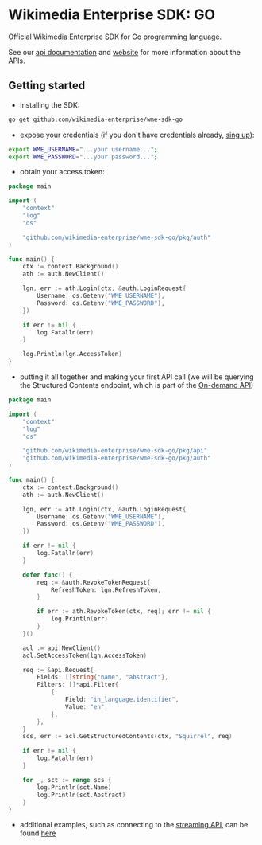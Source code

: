 # Wikimedia Enterprise SDK: GO

Official Wikimedia Enterprise SDK for Go programming language.

See our [api documentation](https://enterprise.wikimedia.com/docs/) and [website](https://enterprise.wikimedia.com/) for more information about the APIs.

## Getting started

- installing the SDK:

```bash
go get github.com/wikimedia-enterprise/wme-sdk-go
```

- expose your credentials (if you don't have credentials already, [sing up](https://dashboard.enterprise.wikimedia.com/signup/)):

```bash
export WME_USERNAME="...your username...";
export WME_PASSWORD="...your password...";
```

- obtain your access token:

```go
package main

import (
	"context"
	"log"
	"os"

	"github.com/wikimedia-enterprise/wme-sdk-go/pkg/auth"
)

func main() {
	ctx := context.Background()
	ath := auth.NewClient()

	lgn, err := ath.Login(ctx, &auth.LoginRequest{
		Username: os.Getenv("WME_USERNAME"),
		Password: os.Getenv("WME_PASSWORD"),
	})

	if err != nil {
		log.Fatalln(err)
	}

	log.Println(lgn.AccessToken)
}
```

- putting it all together and making your first API call (we will be querying the Structured Contents endpoint, which is part of the [On-demand API](https://enterprise.wikimedia.com/docs/on-demand/))

```go
package main

import (
	"context"
	"log"
	"os"

	"github.com/wikimedia-enterprise/wme-sdk-go/pkg/api"
	"github.com/wikimedia-enterprise/wme-sdk-go/pkg/auth"
)

func main() {
	ctx := context.Background()
	ath := auth.NewClient()

	lgn, err := ath.Login(ctx, &auth.LoginRequest{
		Username: os.Getenv("WME_USERNAME"),
		Password: os.Getenv("WME_PASSWORD"),
	})

	if err != nil {
		log.Fatalln(err)
	}

	defer func() {
		req := &auth.RevokeTokenRequest{
			RefreshToken: lgn.RefreshToken,
		}

		if err := ath.RevokeToken(ctx, req); err != nil {
			log.Println(err)
		}
	}()

	acl := api.NewClient()
	acl.SetAccessToken(lgn.AccessToken)

	req := &api.Request{
		Fields: []string{"name", "abstract"},
		Filters: []*api.Filter{
			{
				Field: "in_language.identifier",
				Value: "en",
			},
		},
	}
	scs, err := acl.GetStructuredContents(ctx, "Squirrel", req)

	if err != nil {
		log.Fatalln(err)
	}

	for _, sct := range scs {
		log.Println(sct.Name)
		log.Println(sct.Abstract)
	}
}
```

- additional examples, such as connecting to the [streaming API](/example/streaming/), can be found [here](/example/)
